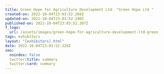 ```yaml
---
title: Green Hope for Agriculture Development Ltd  "Green Hope Ltd "
created-on: 2022-10-04T23:03:52.268Z
updated-on: 2022-10-04T23:03:52.290Z
published-on: 2022-10-04T23:03:52.307Z
f_logo:
  url: /assets/images/green-hope-for-agriculture-development-ltd-green-hope-ltd-.jpg
tags: exhibitors
layout: "[exhibitors].html"
date: 2022-10-04T23:03:52.320Z
seo:
  noindex: false
  twitter:title: summary
  twitter:card: summary
---
```

